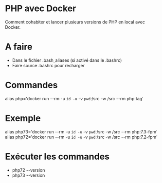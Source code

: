 # PHP avec Docker
Comment cohabiter et lancer plusieurs versions de PHP en local avec Docker.

# A faire
- Dans le fichier .bash_aliases (si activé dans le .bashrc)
- Faire source .bashrc pour recharger

# Commandes
alias php='docker run --rm -u `id -u` -v `pwd`:/src -w /src --rm php:tag'

# Exemple 
alias php73='docker run --rm -u `id -u` -v `pwd`:/src -w /src --rm php:7.3-fpm'
alias php72='docker run --rm -u `id -u` -v `pwd`:/src -w /src --rm php:7.2-fpm'

# Exécuter les commandes
- php72 --version
- php73 --version
